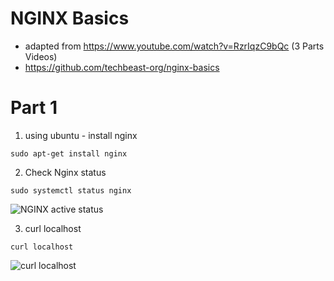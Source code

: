 # NGINX Basics
- adapted from https://www.youtube.com/watch?v=RzrIqzC9bQc (3 Parts Videos)
- https://github.com/techbeast-org/nginx-basics

# Part 1
1. using ubuntu - install nginx
```
sudo apt-get install nginx
```

2. Check Nginx status
```
sudo systemctl status nginx
```
![NGINX active status](https://i.imgur.com/dpNimUX.png)



3. curl localhost
```
curl localhost
```
![curl localhost](https://i.imgur.com/emfgpAW.png)